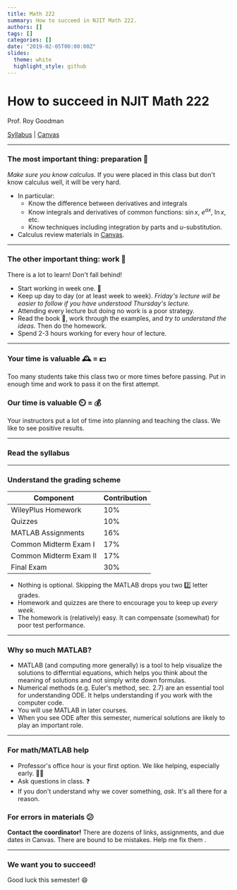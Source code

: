 ```yaml
---
title: Math 222
summary: How to succeed in NJIT Math 222.
authors: []
tags: []
categories: []
date: "2019-02-05T00:00:00Z"
slides:
  theme: white
  highlight_style: github
---
```


# How to succeed in NJIT Math 222

Prof. Roy Goodman

[Syllabus](https://docs.google.com/document/d/1MHGluTWlKFKpv3jdL6XJ-_TKFmnEojnKmPqpYkCM6g0/edit) | 
[Canvas](https://njit.instructure.com/courses/22634)

---
### The most important thing: preparation 🏃

  _Make sure you know calculus._   If you were placed in this class but don't know calculus well, it will be very hard.

* In particular:
  * Know the difference between derivatives and integrals
  * Know integrals and derivatives of common functions: $\sin{x}$, $e^{ax}$, $\ln x$, etc.
  * Know techniques including integration by parts and $u$-substitution.
* Calculus review materials in [Canvas](https://njit.instructure.com/courses/22634).

---
### The other important thing: work 👷
There is a lot to learn! Don't fall behind!
* Start working in week one. 📆
* Keep up day to day (or at least week to week). _Friday's lecture will be easier to follow if you have understood Thursday's lecture._ 
* Attending every lecture but doing no work is a poor strategy. 
* Read the book 📖, work through the examples, and _try to understand the ideas_. Then do the homework.
* Spend 2-3 hours working for every hour of lecture.

---
### Your time is valuable 🕰️ = 💵
Too many students take this class two or more times before passing. Put in enough time and work to pass it on the first attempt.

### Our time is valuable ⏲️ = 💰
Your instructors put a lot of time into planning and teaching the class. We like to see positive results.

---
### Read the syllabus


---

### Understand the grading scheme

| Component | Contribution |
|----------|-----------|
|WileyPlus Homework| 10%|
|Quizzes | 10%
|MATLAB Assignments | 16%
|Common Midterm Exam I | 17% 
|Common Midterm Exam II | 17%
| Final Exam  | 30%

* Nothing is optional. Skipping the MATLAB drops you two 2️⃣ letter grades.
* Homework and quizzes are there to encourage you to keep up _every week_.
* The homework is (relatively) easy. It can compensate (somewhat) for poor test performance.

---
### Why so much MATLAB?

* MATLAB (and computing more generally) is a tool to help visualize the solutions to differntial equations, which helps you think about the meaning of solutions and not simply write down formulas.
* Numerical methods (e.g. Euler's method, sec. 2.7) are an essential tool for understanding ODE. It helps understanding if you work with the computer code.
* You will use MATLAB in later courses.
* When you see ODE after this semester, numerical solutions are likely to play an important role.

---
### For math/MATLAB help
* Professor's office hour is your first option. We like helping, especially early. 🧑‍🏫
* Ask questions in class. ❓
* If you don't understand why we cover something, _ask_. It's all there for a reason.

### For errors in materials 😕
**Contact the coordinator!** There are dozens of links, assignments, and due dates in Canvas. There are bound to be mistakes. Help me fix them .

---
### We want you to succeed!
Good luck this semester! :smile:
